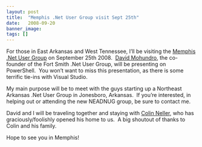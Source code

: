 ```yaml
---
layout: post
title:  "Memphis .Net User Group visit Sept 25th"
date:   2008-09-20
banner_image: 
tags: []
---
```


For those in East Arkansas and West Tennessee, I’ll be visiting the [Memphis .Net User Group](http://memphisdot.net/) on September 25th 2008.  [David Mohundro](http://www.mohundro.com/blog/), the co-founder of the Fort Smith .Net User Group, will be presenting on PowerShell.  You won’t want to miss this presentation, as there is some terrific tie-ins with Visual Studio.

My main purpose will be to meet with the guys starting up a Northeast Arkansas .Net User Group in Jonesboro, Arkansas.  If you’re interested, in helping out or attending the new NEADNUG group, be sure to contact me.

David and I will be traveling together and staying with [Colin Neller](http://www.colinneller.com/blog/), who has graciously/foolishly opened his home to us.  A big shoutout of thanks to Colin and his family.

Hope to see you in Memphis!
